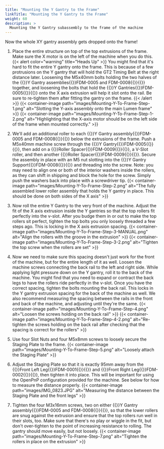 ```yaml
---
title: "Mounting the Y Gantry to the Frame"
linkTitle: "Mounting the Y Gantry to the Frame"
weight: 60
description: >
  Mounting the Y Gantry subassembly to the frame of the machine
---
```


Now the whole XY gantry assembly gets dropped onto the frame!

1. Place the entire structure on top of the top extrusions of the frame. Make sure the X motor is on the left of the machine when you do this.
  {{< alert color="warning" title="Heads Up" >}}
  You might find that it's hard to fit the entire Y gantry onto the frame. This is because of a few protrusions on the Y gantry that will hold the GT2 Timing Belt at the right distance later. Loosening the M5x40mm bolts holding the two halves of the {{<tooltip>}}Y Gantry assemblies{{<definition>}}FDM-0005 and FDM-0008{{</definition>}}{{</tooltip>}} together, and loosening the bolts that hold the {{<tooltip>}}Y Gantries{{<definition>}}FDM-0005{{</definition>}}{{</tooltip>}} onto the X axis extrusion will help it slot onto the rail. Be sure to re-tighten them after fitting the gantry on the frame.
  {{< /alert >}}
  {{< container-image path="images/Mounting-Y-To-Frame-Step-1.png" alt="Slotting the Y-axis assembly onto the main Lumen frame" >}}
  {{< container-image path="images/Mounting-Y-To-Frame-Step-1-2.png" alt="Highlighting that the X-axis motor should be on the left side of the frame when mounted correctly." >}}

2. We'll add an additional roller to each {{<tooltip>}}Y Gantry assembly{{<definition>}}FDM-0005 and FDM-0008{{</definition>}}{{</tooltip>}} below the extrusions of the frame. Push a M5x40mm machine screw through the {{<tooltip>}}Y Gantry{{<definition>}}FDM-0005{{</definition>}}{{</tooltip>}}, then add on a {{<tooltip>}}Roller Spacer{{<definition>}}FDM-0009{{</definition>}}{{</tooltip>}}, a V-Slot roller, and then another {{<tooltip>}}Roller Spacer{{<definition>}}FDM-0009{{</definition>}}{{</tooltip>}}. Secure the assembly in place with an M5 nut slotting into the {{<tooltip>}}Y Gantry Support{{<definition>}}FDM-0008{{</definition>}}{{</tooltip>}} and threading into the screw. Note: you may need to align one or both of the interior washers inside the rollers, as they can shift in shipping and block the hole for the screw. Simply push the washers back into place with a screwdriver tip.
  {{< container-image path="images/Mounting-Y-To-Frame-Step-2.png" alt="The fully assembled lower roller assembly that holds the Y gantry in place. This should be done on both sides of the X axis" >}}

3. Now roll the entire Y Gantry to the very front of the machine. Adjust the fit of the X axis extrusion inside the Y gantries so that the top rollers fit perfectly into the v-slot. After you budge them in or out to make the top rollers sit perfect, tighten the top bolts you only loosely threaded a few steps ago. This is locking in the X axis extrusion spacing.
  {{< container-image path="images/Mounting-Y-To-Frame-Step-3-MANUAL.png" alt="Align the rollers with the groove in the extrusion" >}}
  {{< container-image path="images/Mounting-Y-To-Frame-Step-3-2.png" alt="Tighten the top screw when the rollers are set" >}}

4. Now we need to make sure this spacing doesn't just work for the front of the machine, but for the entire length of it as well. Loosen the machine screws connecting the back rail to the left and right side. While applying light pressure down on the Y gantry, roll it to the back of the machine. You might find that you need to expand or contract the back legs to have the rollers ride perfectly in the v-slot. Once you have the correct spacing, tighten the bolts mounting the back rail. This locks in the Y gantry extrusion spacing for the back of the machine as well. We also recommend measuring the spacing between the rails in the front and back of the machine, and adjusting until they're the same.
  {{< container-image path="images/Mounting-Y-To-Frame-Step-4.png" alt="Loosen the screws holding on the back rail" >}}
  {{< container-image path="images/Mounting-Y-To-Frame-Step-4-2.png" alt="Re-tighten the screws holding on the back rail after checking that the spacing is correct for the rollers" >}}

5. Use four Slot Nuts and four M5x8mm screws to loosely secure the Staging Plate to the frame.
  {{< container-image path="images/Mounting-Y-To-Frame-Step-5.png" alt="Loosely attach the Staging Plate" >}}

6. Adjust the Staging Plate so that it is exactly 95mm away from the {{<tooltip>}}Front Left Leg{{<definition>}}FDM-0001{{</definition>}}{{</tooltip>}} and {{<tooltip>}}Front Right Leg{{<definition>}}FDM-0002{{</definition>}}{{</tooltip>}}, then tighten it into place. This will be important for using the OpenPnP configuration provided for the machine. See below for how to measure the distance properly.
  {{< container-image path="images/IMG_0823.JPG" alt="Measuring the distance between the Staging Plate and the front legs" >}}

7. Tighten the four M3x16mm screws, two on either {{<tooltip>}}Y Gantry assembly{{<definition>}}FDM-0005 and FDM-0008{{</definition>}}{{</tooltip>}}, so that the lower rollers are snug against the extrusion and ensure that the top rollers run well in their slots, too. Make sure that there's no play or wiggle in the fit, but don't over-tighten to the point of increasing resistance to rolling. The gantry should move easily, but not loosely.
  {{< container-image path="images/Mounting-Y-To-Frame-Step-7.png" alt="Tighten the rollers in place on the extrusion" >}}
